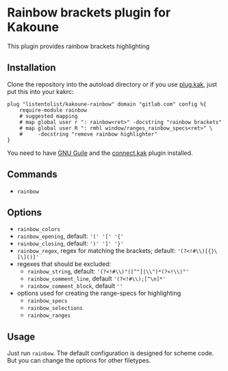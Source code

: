 # Rainbow brackets plugin for Kakoune

This plugin provides rainbow brackets highlighting

## Installation

Clone the repository into the autoload directory or if you use
[plug.kak](https://github.com/andreyorst/plug.kak), just put this into
your kakrc:

```
plug "listentolist/kakoune-rainbow" domain "gitlab.com" config %{
    require-module rainbow
    # suggested mapping
    # map global user r ": rainbow<ret>" -docstring "rainbow brackets"
    # map global user R ": rmhl window/ranges_rainbow_specs<ret>" \
    #     -docstring "remove rainbow highlighter"
}
```

You need to have [GNU Guile](https://www.gnu.org/software/guile/) and the
[connect.kak](https://github.com/alexherbo2/connect.kak) plugin installed.

## Commands

- `rainbow`
 
## Options

- `rainbow_colors`
- `rainbow_opening`, default: `'(' '[' '{'`
- `rainbow_closing`, default: `')' ']' '}'`
- `rainbow_regex`, regex for matching the brackets; default: `'(?<!#\\)[{}\[\]()]'`
- regexes that should be excluded:
    * `rainbow_string`, default: `'(?<!#\\)"([^"]|\\")*(?<!\\)"'`
    * `rainbow_comment_line`, default `'(?<!#\\);[^\n]*'`
    * `rainbow_comment_block`, default `''`
- options used for creating the range-specs for highlighting 
    * `rainbow_specs`
    * `rainbow_selections`
    * `rainbow_ranges`

## Usage

Just run `rainbow`. The default configuration is designed for scheme
code. But you can change the options for other filetypes.
